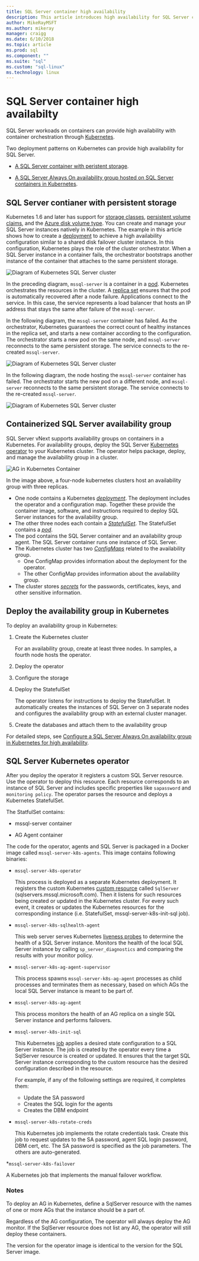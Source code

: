 ```yaml
---
title: SQL Server container high availability
description: This article introduces high availability for SQL Server containers
author: MikeRayMSFT
ms.author: mikeray
manager: craigg
ms.date: 6/10/2018
ms.topic: article
ms.prod: sql
ms.component: ""
ms.suite: "sql"
ms.custom: "sql-linux"
ms.technology: linux
---
```


# SQL Server container high availabilty 

SQL Server workoads on containers can provide high availability with container orchestration through [Kubernetes](http://kubernetes.io/).

Two deployment patterns on Kubernetes can provide high availability for SQL Server.

* [A SQL Server container with peristent storage](tutorial-sql-server-containers-kubernetes.md).

* [A SQL Server Always On availability group hosted on SQL Server containers in Kubernetes](tutorial-sql-server-ag-kubernetes.md).

## SQL Server contianer with persistent storage

Kubernetes 1.6 and later has support for [storage classes](http://kubernetes.io/docs/concepts/storage/storage-classes/), [persistent volume claims](http://kubernetes.io/docs/concepts/storage/storage-classes/#persistentvolumeclaims), and the [Azure disk volume type](https://github.com/kubernetes/examples/tree/master/staging/volumes/azure_disk). You can create and manage your SQL Server instances natively in Kubernetes. The example in this article shows how to create a [deployment](https://kubernetes.io/docs/concepts/workloads/controllers/deployment/) to achieve a high availability configuration similar to a shared disk failover cluster instance. In this configuration, Kubernetes plays the role of the cluster orchestrator. When a SQL Server instance in a container fails, the orchestrator bootstraps another instance of the container that attaches to the same persistent storage.

![Diagram of Kubernetes SQL Server cluster](media/tutorial-sql-server-containers-kubernetes/kubernetes-sql.png)

In the preceding diagram, `mssql-server` is a container in a [pod](http://kubernetes.io/docs/concepts/workloads/pods/pod/). Kubernetes orchestrates the resources in the cluster. A [replica set](http://kubernetes.io/docs/concepts/workloads/controllers/replicaset/) ensures that the pod is automatically recovered after a node failure. Applications connect to the service. In this case, the service represents a load balancer that hosts an IP address that stays the same after failure of the `mssql-server`.

In the following diagram, the `mssql-server` container has failed. As the orchestrator, Kubernetes guarantees the correct count of healthy instances in the replica set, and starts a new container according to the configuration. The orchestrator starts a new pod on the same node, and `mssql-server` reconnects to the same persistent storage. The service connects to the re-created `mssql-server`.

![Diagram of Kubernetes SQL Server cluster](media/tutorial-sql-server-containers-kubernetes/kubernetes-sql-after-pod-fail.png)

In the following diagram, the node hosting the `mssql-server` container has failed. The orchestrator starts the new pod on a different node, and `mssql-server` reconnects to the same persistent storage. The service connects to the re-created `mssql-server`.

![Diagram of Kubernetes SQL Server cluster](media/tutorial-sql-server-containers-kubernetes/kubernetes-sql-after-node-fail.png)

## Containerized SQL Server availability group

SQL Server vNext supports availability groups on containers in a Kubernetes. For availability groups, deploy the SQL Server [Kubernetes operator](http://coreos.com/blog/introducing-operators.html) to your Kubernetes cluster. The operator helps package, deploy, and manage the availability group in a cluster.

![AG in Kubernetes Container](media/tutorial-sql-server-ag-containers-kubernetes/KubernetesCluster.png)

In the image above, a four-node kubernetes clusters host an availability group with three replicas.

* One node contains a Kubernetes [*deployment*](http://kubernetes.io/docs/concepts/workloads/controllers/deployment/). The deployment includes the operator and a configuration map. Together these provide the container image, software, and instructions required to deploy SQL Server instances for the availability group. 
* The other three nodes each contain a [*StatefulSet*](http://kubernetes.io/docs/concepts/workloads/controllers/statefulset/). The StatefulSet contains a [*pod*](http://kubernetes.io/docs/concepts/workloads/pods/pod-overview/). 
* The pod contains the SQL Server container and an availability group agent. The SQL Server container runs one instance of SQL Server.
* The Kubernetes cluster has two [*ConfigMaps*](http://kubernetes.io/docs/tasks/configure-pod-container/configure-pod-configmap/) related to the availability group.
   * One ConfigMap provides information about the deployment for the operator.
   * The other ConfigMap provides information about the availability group.
* The cluster stores [*secrets*](http://kubernetes.io/docs/concepts/configuration/secret/) for the passwords, certificates, keys, and other sensitive information.

## Deploy the availability group in Kubernetes

To deploy an availability group in Kubernetes:

1. Create the Kubernetes cluster

   For an availability group, create at least three nodes. In samples, a fourth node hosts the operator.

1. Deploy the operator

1. Configure the storage

1. Deploy the StatefulSet

   The operator listens for instructions to deploy the StatefulSet. It automatically creates the instances of SQL Server on 3 separate nodes and configures the availability group with an external cluster manager. 

1. Create the databases and attach them to the availability group

For detailed steps, see [Configure a SQL Server Always On availability group in Kubernetes for high availability](tutorial-sql-server-ag-kubernetes.md).

## SQL Server Kubernetes operator

After you deploy the operator it registers a custom SQL Server resource. Use the operator to deploy this resource.  Each resource corresponds to an instance of SQL Server and includes specific properties like `sapassword` and `monitoring policy`. The operator parses the resource and deploys a Kubernetes StatefulSet.

The StatfulSet contains:

* mssql-server container

* AG Agent container

The code for the operator, agents and SQL Server is packaged in a Docker image called `mssql-server-k8s-agents`. This image contains following binaries:

* `mssql-server-k8s-operator`

    This process is deployed as a separate Kubernetes deployment. It registers the custom Kubernetes [custom resource](http://kubernetes.io/docs/concepts/extend-kubernetes/api-extension/custom-resources/) called `SqlServer` (sqlservers.mssql.microsoft.com). Then it listens for such resources being created or updated in the Kubernetes cluster. For every such event, it creates or updates the Kubernetes resources for the corresponding instance (i.e. StatefulSet, mssql-server-k8s-init-sql job).

* `mssql-server-k8s-sqlhealth-agent`

    This web server serves Kubernetes [liveness probes](http://kubernetes.io/docs/tasks/configure-pod-container/configure-liveness-readiness-probes/) to determine the health of a SQL Server instance. Monitors the health of the local SQL Server instance by calling `sp_server_diagnostics` and comparing the results with your monitor policy.

* `mssql-server-k8s-ag-agent-supervisor`
  
    This process spawns `mssql-server-k8s-ag-agent` processes as child processes and terminates them as necessary, based on which AGs the local SQL Server instance is meant to be part of.

* `mssql-server-k8s-ag-agent`
  
    This process monitors the health of an AG replica on a single SQL Server instance and performs failovers.

* `mssql-server-k8s-init-sql`
  
    This Kubernetes [job](http://kubernetes.io/docs/concepts/workloads/controllers/jobs-run-to-completion/) applies a desired state configuration to a SQL Server instance. The job is created by the operator every time a SqlServer resource is created or updated. It ensures that the target SQL Server instance corresponding to the custom resource has the desired configuration described in the resource.

    For example, if any of the following settings are required, it completes them:
  * Update the SA password
  * Creates the SQL login for the agents
  * Creates the DBM endpoint

* `mssql-server-k8s-rotate-creds`
  
    This Kubernetes job implements the rotate credentials task. Create this job to request updates to the SA password, agent SQL login password, DBM cert, etc. The SA password is specified as the job parameters. The others are auto-generated.

 *`mssql-server-k8s-failover`
   
   A Kubernetes job that implements the manual failover workflow.

### Notes

To deploy an AG in Kubernetes, define a SqlServer resource with the names of one or more AGs that the instance should be a part of.

Regardless of the AG configuration, The operator will always deploy the AG monitor. If the SqlServer resource does not list any AG, the operator will still deploy these containers.

The version for the operator image is identical to the version for the SQL Server image. 